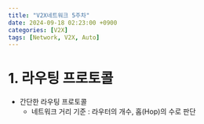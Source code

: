 ```yaml
---
title: "V2X네트워크 5주차"
date: 2024-09-18 02:23:00 +0900
categories: [V2X]
tags: [Network, V2X, Auto]
---
```


# 1. 라우팅 프로토콜
- 간단한 라우팅 프로토콜
    - 네트워크 거리 기준 : 라우터의 개수, 홉(Hop)의 수로 판단